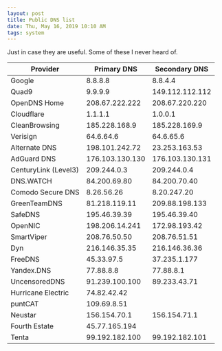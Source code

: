 ```yaml
---
layout: post
title: Public DNS list
date: Thu, May 16, 2019 10:10 AM
tags: system
---
```


Just in case they are useful. Some of these I never heard of.

| Provider | Primary DNS | Secondary DNS |
|----------|-------------|---------------|
| Google | 8.8.8.8 | 8.8.4.4 |
| Quad9 | 9.9.9.9 | 149.112.112.112 |
| OpenDNS Home | 208.67.222.222 | 208.67.220.220 |
| Cloudflare | 1.1.1.1 | 1.0.0.1 |
| CleanBrowsing | 185.228.168.9 | 185.228.169.9 |
| Verisign | 64.6.64.6 | 64.6.65.6 |
| Alternate DNS | 198.101.242.72 | 23.253.163.53 |
| AdGuard DNS | 176.103.130.130 | 176.103.130.131 |
| CenturyLink (Level3) | 209.244.0.3 | 209.244.0.4 |
| DNS.WATCH | 84.200.69.80 | 84.200.70.40 |
| Comodo Secure DNS | 8.26.56.26 | 8.20.247.20 |
| GreenTeamDNS | 81.218.119.11 | 209.88.198.133 |
| SafeDNS | 195.46.39.39 | 195.46.39.40 |
| OpenNIC | 198.206.14.241 | 172.98.193.42 |
| SmartViper | 208.76.50.50 | 208.76.51.51 |
| Dyn | 216.146.35.35 | 216.146.36.36 |
| FreeDNS | 45.33.97.5 | 37.235.1.177 |
| Yandex.DNS | 77.88.8.8 | 77.88.8.1 |
| UncensoredDNS | 91.239.100.100 | 89.233.43.71 |
| Hurricane Electric | 74.82.42.42 |   |
| puntCAT | 109.69.8.51 |   |
| Neustar | 156.154.70.1 | 156.154.71.1 |
| Fourth Estate | 45.77.165.194 |   |
| Tenta | 99.192.182.100 | 99.192.182.101 |


